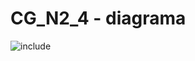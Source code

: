 # CG_N2_4 - diagrama

![include](https://www.plantuml.com/plantuml/svg/bLHDZzCm4BtdLrWzfQAzxIcAgcsrObK9s4ABE28tTfj1ZYUo9wMmyD-PV3VPiX-vn1u_lnc_D_Qj9-ceo4oG6EczsA218reKZu7WxrqN27C9N_GXUjZ_q8GpyTqX5GQZ99Lk9dAqXBx5HX_0KxmfOpTtYsd35CTuqiw1qek5sE6M7DXZE1MHyDKm-1lKv2B-CvztYOEcie-5LNrPrImyoan_0nxzt6eYvl3H_PFGJ5X9S1e3Frq9Jhc6dg2keyhK5h7D3LZTLL5FFvFQ48PWamWibGSw8QW1v3drMdsML4W3lwKBHnJTGij5kEPSZRuiliCpP1Zj4SrewnirhnEqXsrMkavma05h9dSoapP59ZaObCH9ZfgOFuvz-M_WgpsUgqoh5PwRMCtuV2jX5NqF9iK6CHti_gzCTzfhcpwDLrHB1GcWvTN39VCGMIdgroe4rJhPY3m0z5piH6l3LQgb8Us6kFAkU4WaNkcLUoSFc6WhLuLFP3Xe4aRMDO-nwomlZN5SD4MrmIFQ1_lLib6g5wPpVJvVY4blBEGuwNpMkr-v7W1zAfLsTMGYjjKiw1uEUzahvUo59-D2kvTkm9kV3gRj2dDuT38hkvFuoYVCyCZuu5PRLRvxhnZy0m00 "include")  
